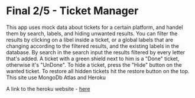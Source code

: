 # Final 2/5 - Ticket Manager

This app uses mock data about tickets for a certain platform, and handel them by search, labels, and hiding unwanted results.
You can filter the results by clicking on a libel inside a ticket, or a global labels that are changing according to the filtered results, and the existing labels in the database.
By search in the search input the results filtered by every letter that's added.
A ticket with a green shield next to him is a "Done" ticket, otherwise it's "UnDone".
To hide a ticket, press the "Hide" button on the wanted ticket. To restore all hidden tickets hit the restore button on the top.
This site use MongoDb Atlas and Heroku

A link to the heroku website - [here]()
